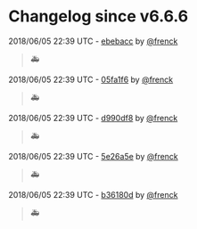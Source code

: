 # Changelog since v6.6.6

2018/06/05 22:39 UTC - [ebebacc](https://github.com/frenck/addon-example/commit/ebebacc255a830f1334eb3d0a01ccf61fcd9a0d6) by [@frenck](https://github.com/frenck)
> :ambulance: 

2018/06/05 22:39 UTC - [05fa1f6](https://github.com/frenck/addon-example/commit/05fa1f6ad8888c5c7e9987e1b5ae2bbe85a246d3) by [@frenck](https://github.com/frenck)
> :ambulance: 

2018/06/05 22:39 UTC - [d990df8](https://github.com/frenck/addon-example/commit/d990df8efd1e5ebcc3a6ea99ecb26c50df9c5a86) by [@frenck](https://github.com/frenck)
> :ambulance: 

2018/06/05 22:39 UTC - [5e26a5e](https://github.com/frenck/addon-example/commit/5e26a5e95a94df2b57d5b168757743da43f2744f) by [@frenck](https://github.com/frenck)
> :ambulance: 

2018/06/05 22:39 UTC - [b36180d](https://github.com/frenck/addon-example/commit/b36180dad07bffcc16d120b015a2f0661ee6e215) by [@frenck](https://github.com/frenck)
> :ambulance: 

